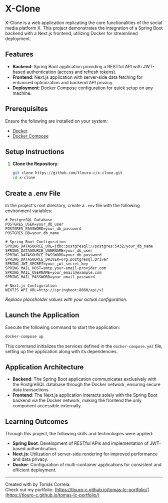 # X-Clone

X-Clone is a web application replicating the core functionalities of the social media platform X. This project demonstrates the integration of a Spring Boot backend with a Next.js frontend, utilizing Docker for streamlined deployment.

## Features

- **Backend**: Spring Boot application providing a RESTful API with JWT-based authentication (access and refresh tokens).
- **Frontend**: Next.js application with server-side data fetching for enhanced optimization and backend API privacy.
- **Deployment**: Docker Compose configuration for quick setup on any machine.

## Prerequisites

Ensure the following are installed on your system:

- [Docker](https://www.docker.com/)
- [Docker Compose](https://docs.docker.com/compose/)

## Setup Instructions

1. **Clone the Repository**:

   ```bash
   git clone https://github.com/tlouro-c/x-clone.git
   cd x-clone
   ```

## Create a .env File

In the project's root directory, create a `.env` file with the following environment variables:

```env
# PostgreSQL Database
POSTGRES_USER=your_db_user
POSTGRES_PASSWORD=your_db_password
POSTGRES_DB=your_db_name

# Spring Boot Configuration
SPRING_DATASOURCE_URL=jdbc:postgresql://postgres:5432/your_db_name
SPRING_DATASOURCE_USERNAME=your_db_user
SPRING_DATASOURCE_PASSWORD=your_db_password
SPRING_DATASOURCE_DRIVER=org.postgresql.Driver
SPRING_JWT_SECRET=your_jwt_secret_key
SPRING_MAIL_HOST=smtp.your-email-provider.com
SPRING_MAIL_USERNAME=your_email@example.com
SPRING_MAIL_PASSWORD=your_email_password

# Next.js Configuration
NEXTJS_API_URL=http://springboot:8080/api/v1
```
*Replace placeholder values with your actual configuration.*

## Launch the Application

Execute the following command to start the application:

```bash
docker-compose up
```

This command initializes the services defined in the `docker-compose.yml` file, setting up the application along with its dependencies.

## Application Architecture

- **Backend**: The Spring Boot application communicates exclusively with the PostgreSQL database through the Docker network, ensuring secure data transactions.
- **Frontend**: The Next.js application interacts solely with the Spring Boot backend via the Docker network, making the frontend the only component accessible externally.

## Learning Outcomes

Through this project, the following skills and technologies were applied:

- **Spring Boot**: Development of RESTful APIs and implementation of JWT-based authentication.
- **Next.js**: Utilization of server-side rendering for improved performance and data privacy.
- **Docker**: Configuration of multi-container applications for consistent and efficient deployment.

---

Created with by Tomás Correia.  
Check out my portfolio: [https://tlouro-c.github.io/tomas-lc-portfolio/](https://tlouro-c.github.io/tomas-lc-portfolio/)

